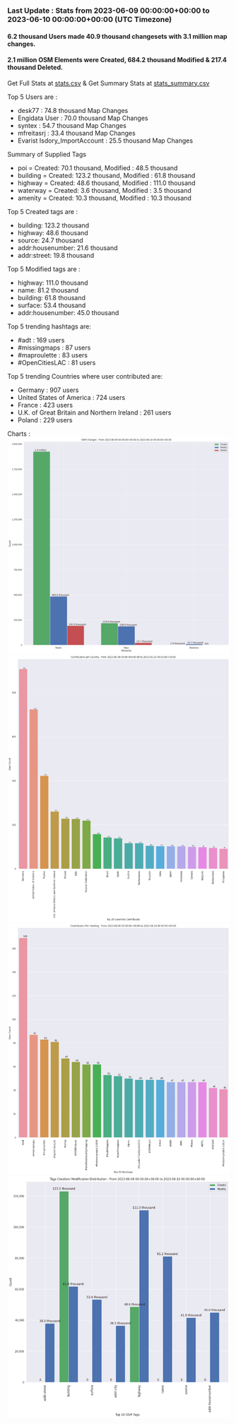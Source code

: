 ### Last Update : Stats from 2023-06-09 00:00:00+00:00 to 2023-06-10 00:00:00+00:00 (UTC Timezone)

#### 6.2 thousand Users made 40.9 thousand changesets with 3.1 million map changes.
#### 2.1 million OSM Elements were Created, 684.2 thousand Modified & 217.4 thousand Deleted.
Get Full Stats at [stats.csv](/stats/Global/Daily/stats.csv)
 & Get Summary Stats at [stats_summary.csv](/stats/Global/Daily/stats_summary.csv)

Top 5 Users are : 
- desk77 : 74.8 thousand Map Changes
- Engidata User : 70.0 thousand Map Changes
- syntex : 54.7 thousand Map Changes
- mfreitasrj : 33.4 thousand Map Changes
- Evarist Isdory_ImportAccount : 25.5 thousand Map Changes

Summary of Supplied Tags
- poi = Created: 70.1 thousand, Modified : 48.5 thousand
- building = Created: 123.2 thousand, Modified : 61.8 thousand
- highway = Created: 48.6 thousand, Modified : 111.0 thousand
- waterway = Created: 3.6 thousand, Modified : 3.5 thousand
- amenity = Created: 10.3 thousand, Modified : 10.3 thousand


Top 5 Created tags are :
- building: 123.2 thousand
- highway: 48.6 thousand
- source: 24.7 thousand
- addr:housenumber: 21.6 thousand
- addr:street: 19.8 thousand


Top 5 Modified tags are :
- highway: 111.0 thousand
- name: 81.2 thousand
- building: 61.8 thousand
- surface: 53.4 thousand
- addr:housenumber: 45.0 thousand


Top 5 trending hashtags are:
- #adt : 169 users
- #missingmaps : 87 users
- #maproulette : 83 users
- #OpenCitiesLAC : 81 users


Top 5 trending Countries where user contributed are:
- Germany : 907 users
- United States of America : 724 users
- France : 423 users
- U.K. of Great Britain and Northern Ireland : 261 users
- Poland : 229 users


 Charts : 
![Alt text](./stats_osm_changes.png) 
![Alt text](./stats_users_per_country.png) 
![Alt text](./stats_users_per_hashtag.png) 
![Alt text](./stats_tags.png) 
